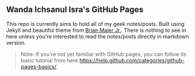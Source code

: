 ## Wanda Ichsanul Isra's GitHub Pages

This repo is currently aims to hold all of my geek notes/posts. Built using Jekyll and beautiful theme from [Brian Maier Jr.](https://github.com/brianmaierjr/long-haul). There is nothing to see in here unless you're interested to read the notes/posts directly in markdown version.

> Note: If you're not yet familiar with GitHub pages, you can follow its basic tutorial from here https://help.github.com/categories/github-pages-basics/.
